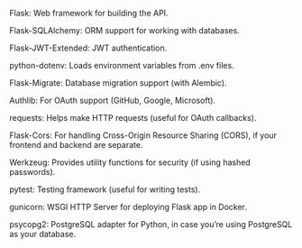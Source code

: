 Flask: Web framework for building the API.

Flask-SQLAlchemy: ORM support for working with databases.

Flask-JWT-Extended: JWT authentication.

python-dotenv: Loads environment variables from .env files.

Flask-Migrate: Database migration support (with Alembic).

Authlib: For OAuth support (GitHub, Google, Microsoft).

requests: Helps make HTTP requests (useful for OAuth callbacks).

Flask-Cors: For handling Cross-Origin Resource Sharing (CORS), if your frontend and backend are separate.

Werkzeug: Provides utility functions for security (if using hashed passwords).

pytest: Testing framework (useful for writing tests).

gunicorn: WSGI HTTP Server for deploying Flask app in Docker.

psycopg2: PostgreSQL adapter for Python, in case you’re using PostgreSQL as your database.

